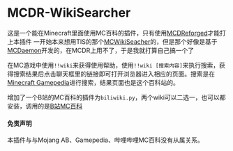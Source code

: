 # MCDR-WikiSearcher
这是一个能在Minecraft里面使用MC百科的插件，只有使用[MCDReforged](https://github.com/Fallen-Breath/MCDReforged)才能打上本插件
一开始本来想用TIS的那个[MCWikiSeacher](https://github.com/TISUnion/MCwikisearcher)的，但是那个好像是基于[MCDaemon](https://github.com/kafuuchino-desu/MCDaemon)开发的，在MCDR上用不了，于是我就打算自己搞一个了


在MC游戏中使用`!!wiki`来获得使用帮助，使用`!!wiki [搜索内容]`来执行搜索，获得搜索结果后点击聊天框里的链接即可打开浏览器进入相应的页面。搜索是在[Minecraft Gamepedia](https://minecraft-zh.gamepedia.com/)进行搜索，结果页面也是这个百科站的。

增加了一个B站的MC百科的插件为``biliwiki.py``，两个wiki可以二选一，也可以都安装，调用的是[B站MC百科](https://wiki.biligame.com/mc/)

#### 免责声明

本插件与与Mojang AB、Gamepedia、哔哩哔哩MC百科没有从属关系。